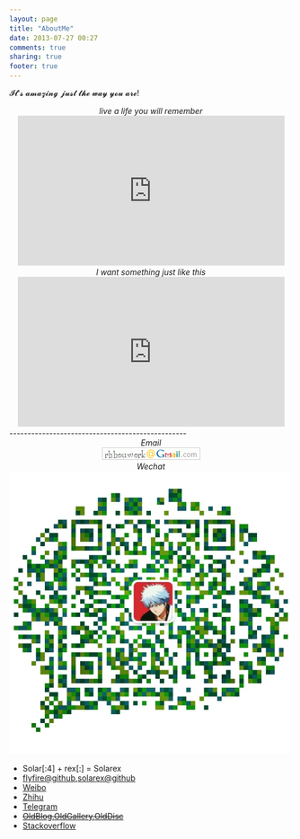 ```yaml
---
layout: page
title: "AboutMe"
date: 2013-07-27 00:27
comments: true
sharing: true
footer: true
---
```

𝓘𝓽'𝓼 𝓪𝓶𝓪𝔃𝓲𝓷𝓰 𝓳𝓾𝓼𝓽 𝓽𝓱𝓮 𝔀𝓪𝔂 𝔂𝓸𝓾 𝓪𝓻𝓮!

<center><em>live a life you will remember</em></center>
<center><iframe width="475" height="267" src="https://www.youtube.com/embed/UtF6Jej8yb4" frameborder="0" allow="accelerometer; autoplay; encrypted-media; gyroscope; picture-in-picture" allowfullscreen></iframe></center>
<center><em>I want something just like this</em></center>
<center><iframe width="475" height="267" src="https://www.youtube.com/embed/FM7MFYoylVs" frameborder="0" allow="accelerometer; autoplay; encrypted-media; gyroscope; picture-in-picture" allowfullscreen></iframe></center>
-------------------------------------------------

<center><em>Email</em></center>
<center><img src="/images/gmail.gif" ></img></center>
<center><em>Wechat</em></center>
<center><img src="/images/wechat.png"/></center>

+ Solar[:4] + rex[:] = Solarex
+ [flyfire@github](https://github.com/flyfire),[solarex@github](https://github.com/solarex)
+ [Weibo](http://weibo.com/Solarex)
+ [Zhihu](http://www.zhihu.com/people/solarex/)
+ [Telegram](https://t.me/Solarex)
+ <strike> [OldBlog](https://flyfire-blog.appspot.com/),[OldGallery](https://flyfire-img.appspot.com/),[OldDisc](https://flyfire-disc.appspot.com/) </strike>
+ [Stackoverflow](https://stackoverflow.com/users/2573305/)

